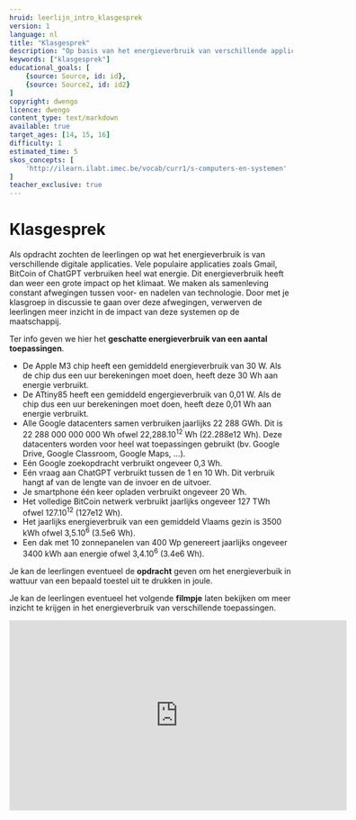 ```yaml
---
hruid: leerlijn_intro_klasgesprek
version: 1
language: nl
title: "Klasgesprek"
description: "Op basis van het energieverbruik van verschillende applicaties discussiëren de leerlingen over de maatschappelijke impact van dergelijke applicaties."
keywords: ["klasgesprek"]
educational_goals: [
    {source: Source, id: id}, 
    {source: Source2, id: id2}
]
copyright: dwengo
licence: dwengo
content_type: text/markdown
available: true
target_ages: [14, 15, 16]
difficulty: 1
estimated_time: 5
skos_concepts: [
    'http://ilearn.ilabt.imec.be/vocab/curr1/s-computers-en-systemen'
]
teacher_exclusive: true
---
```


# Klasgesprek

Als opdracht zochten de leerlingen op wat het energieverbruik is van verschillende digitale applicaties. Vele populaire applicaties zoals Gmail, BitCoin of ChatGPT verbruiken heel wat energie. Dit energieverbruik heeft dan weer een grote impact op het klimaat. We maken als samenleving constant afwegingen tussen voor- en nadelen van technologie. Door met je klasgroep in discussie te gaan over deze afwegingen, verwerven de leerlingen meer inzicht in de impact van deze systemen op de maatschappij.

Ter info geven we hier het **geschatte energieverbruik van een aantal toepassingen**.

* De Apple M3 chip heeft een gemiddeld energieverbruik van 30 W. Als de chip dus een uur berekeningen moet doen, heeft deze 30 Wh aan energie verbruikt.
* De ATtiny85 heeft een gemiddeld engergieverbruik van 0,01 W. Als de chip dus een uur berekeningen moet doen, heeft deze 0,01 Wh aan energie verbruikt.
* Alle Google datacenters samen verbruiken jaarlijks 22 288 GWh. Dit is 22 288 000 000 000 Wh ofwel 22,288.10<sup>12</sup> Wh (22.288e12 Wh). Deze datacenters worden voor heel wat toepassingen gebruikt (bv. Google Drive, Google Classroom, Google Maps, ...).
* Eén Google zoekopdracht verbruikt ongeveer 0,3 Wh.
* Eén vraag aan ChatGPT verbruikt tussen de 1 en 10 Wh. Dit verbruik hangt af van de lengte van de invoer en de uitvoer.
* Je smartphone één keer opladen verbruikt ongeveer 20 Wh.
* Het volledige BitCoin netwerk verbruikt jaarlijks ongeveer 127 TWh ofwel 127.10<sup>12</sup> (127e12 Wh). 
* Het jaarlijks energieverbruik van een gemiddeld Vlaams gezin is 3500 kWh ofwel 3,5.10<sup>6</sup> (3.5e6 Wh).
* Een dak met 10 zonnepanelen van 400 Wp genereert jaarlijks ongeveer 3400 kWh aan energie ofwel 3,4.10<sup>6</sup> (3.4e6 Wh).

Je kan de leerlingen eventueel de **opdracht** geven om het energieverbuik in wattuur van een bepaald toestel uit te drukken in joule.

Je kan de leerlingen eventueel het volgende **filmpje** laten bekijken om meer inzicht te krijgen in het energieverbruik van verschillende toepassingen.

<iframe src="https://player.ntr.nl/index.php?id=WO_NTR_16475042" width="600" height="338" frameborder="0" allow="encrypted-media; geolocation" allowfullscreen=""></iframe>

